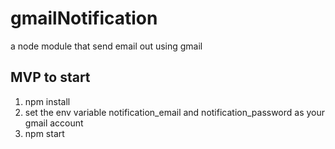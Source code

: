 # gmailNotification
a node module that send email out using gmail


## MVP to start

1. npm install
2. set the env variable notification_email and notification_password as your gmail account
3. npm start
